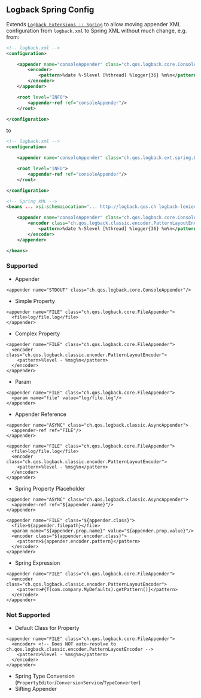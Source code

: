 Logback Spring Config
---------------------
Extends [`Logback Extensions :: Spring`](https://github.com/qos-ch/logback-extensions/wiki/Spring) to allow moving appender XML configuration from `logback.xml` to Spring XML without much change, e.g. from:

```xml
<!-- logback.xml -->
<configuration>

    <appender name="consoleAppender" class="ch.qos.logback.core.ConsoleAppender">
        <encoder>
            <pattern>%date %-5level [%thread] %logger{36} %m%n</pattern>
        </encoder>
    </appender>

    <root level="INFO">
        <appender-ref ref="consoleAppender"/>
    </root>

</configuration>
```

to

```xml
<!-- logback.xml -->
<configuration>

    <appender name="consoleAppender" class="ch.qos.logback.ext.spring.DelegatingLogbackAppender"/>

    <root level="INFO">
        <appender-ref ref="consoleAppender"/>
    </root>

</configuration>
```
```xml
<!-- Spring XML -->
<beans ... xsi:schemaLocation="... http://logback.qos.ch logback-lenient.xsd">

    <appender name="consoleAppender" class="ch.qos.logback.core.ConsoleAppender" xmlns="http://logback.qos.ch">
        <encoder class="ch.qos.logback.classic.encoder.PatternLayoutEncoder">
            <pattern>%date %-5level [%thread] %logger{36} %m%n</pattern>
        </encoder>
    </appender>

</beans>
```

### Supported
- Appender
```
<appender name="STDOUT" class="ch.qos.logback.core.ConsoleAppender"/>
```
- Simple Property
```
<appender name="FILE" class="ch.qos.logback.core.FileAppender">
  <file>log/file.log</file>
</appender>
```
- Complex Property
```
<appender name="FILE" class="ch.qos.logback.core.FileAppender">
  <encoder class="ch.qos.logback.classic.encoder.PatternLayoutEncoder">
    <pattern>%level - %msg%n</pattern>
  </encoder>
</appender>
```
- Param
```
<appender name="FILE" class="ch.qos.logback.core.FileAppender">
  <param name="file" value="log/file.log"/>
</appender>
```
- Appender Reference
```
<appender name="ASYNC" class="ch.qos.logback.classic.AsyncAppender">
  <appender-ref ref="FILE"/>
</appender>

<appender name="FILE" class="ch.qos.logback.core.FileAppender">
  <file>log/file.log</file>
  <encoder class="ch.qos.logback.classic.encoder.PatternLayoutEncoder">
    <pattern>%level - %msg%n</pattern>
  </encoder>
</appender>
```
- Spring Property Placeholder
```
<appender name="ASYNC" class="ch.qos.logback.classic.AsyncAppender">
  <appender-ref ref="${appender.name}"/>
</appender>

<appender name="FILE" class="${appender.class}">
  <file>${appender.filepath}</file>
  <param name="${appender.prop.name}" value="${appender.prop.value}"/>
  <encoder class="${appender.encoder.class}">
    <pattern>${appender.encoder.pattern}</pattern>
  </encoder>
</appender>
```
- Spring Expression
```
<appender name="FILE" class="ch.qos.logback.core.FileAppender">
  <encoder class="ch.qos.logback.classic.encoder.PatternLayoutEncoder">
    <pattern>#{T(com.company.MyDefaults).getPattern()}</pattern>
  </encoder>
</appender>
```

### Not Supported
- Default Class for Property
```
<appender name="FILE" class="ch.qos.logback.core.FileAppender">
  <encoder> <!-- Does NOT auto-resolve to ch.qos.logback.classic.encoder.PatternLayoutEncoder -->
    <pattern>%level - %msg%n</pattern>
  </encoder>
</appender>
```
- Spring Type Conversion (`PropertyEditor`/`ConversionService`/`TypeConverter`)
- Sifting Appender